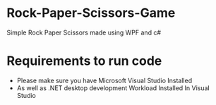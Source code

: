 # Rock-Paper-Scissors-Game
Simple Rock Paper Scissors made using WPF and c#

# Requirements to run code
* Please make sure you have Microsoft Visual Studio Installed
* As well as .NET desktop development Workload Installed In Visual Studio
